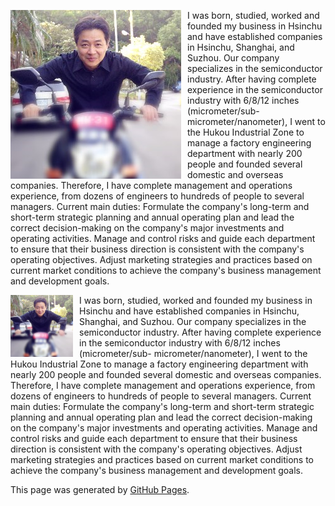 <p>
  <img src="image/image001.png" alt="Ares Jiang" style="float:left; margin-right:10px;">
  I was born, studied, worked and founded my business in Hsinchu and have established companies 
  in Hsinchu, Shanghai, and Suzhou. Our company specializes in the semiconductor industry. After 
  having complete experience in the semiconductor industry with 6/8/12 inches (micrometer/sub-
  micrometer/nanometer), I went to the Hukou Industrial Zone to manage a factory engineering 
  department with nearly 200 people and founded several domestic and overseas companies. 
  Therefore, I have complete management and operations experience, from dozens of engineers to 
  hundreds of people to several managers. Current main duties: Formulate the company's long-term 
  and short-term strategic planning and annual operating plan and lead the correct decision-making 
  on the company's major investments and operating activities. Manage and control risks and guide 
  each department to ensure that their business direction is consistent with the company's operating 
  objectives. Adjust marketing strategies and practices based on current market conditions to achieve 
  the company's business management and development goals.
</p>

<p>
  <!-- 調整下列 src 與 alt 為你的圖片連結與說明 -->
  <img src="image/image001.png" alt="My Photo" 
       style="float: left; margin-right: 10px; width: 100px;">
  
  I was born, studied, worked and founded my business in Hsinchu and have established companies 
  in Hsinchu, Shanghai, and Suzhou. Our company specializes in the semiconductor industry. After 
  having complete experience in the semiconductor industry with 6/8/12 inches (micrometer/sub-
  micrometer/nanometer), I went to the Hukou Industrial Zone to manage a factory engineering 
  department with nearly 200 people and founded several domestic and overseas companies. Therefore, 
  I have complete management and operations experience, from dozens of engineers to hundreds of 
  people to several managers. Current main duties: Formulate the company's long-term and short-term 
  strategic planning and annual operating plan and lead the correct decision-making on the company's 
  major investments and operating activities. Manage and control risks and guide each department to 
  ensure that their business direction is consistent with the company's operating objectives. Adjust 
  marketing strategies and practices based on current market conditions to achieve the company's 
  business management and development goals.
</p>

This page was generated by [GitHub Pages](https://pages.github.com/).

